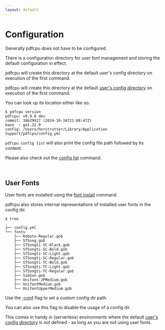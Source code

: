 ```yaml
---
layout: default
---
```


# Configuration

Generally pdfcpu does not have to be configured.

There is a configuration directory for user font management and storing the default configuration in effect.

pdfcpu will create this directory at the default user's config directory on execution of the first command.

pdfcpu will create this directory at the default [user's config directory](https://golang.org/pkg/os/#UserConfigDir) on execution of the first command.

You can look up its location either like so:

```
$ pdfcpu version
pdfcpu: v0.9.0 dev
commit: 38b29927 (2024-10-16T21:08:47Z)
base  : go1.22.0
config: /Users/horstrutter/Library/Application Support/pdfcpu/config.yml
```

`pdfcpu config list` will also print the config file path followed by its content.

Please also check out the [config list](../config/config_list.md) command.

<br>

## User Fonts

User fonts are installed using the [font install](../fonts/fonts_install.md) command.

pdfcpu also stores internal representations of installed user fonts in the config dir.

```
$ tree
.
├── config.yml
└── fonts
    ├── Roboto-Regular.gob
    ├── STSong.gob
    ├── STSongti-SC-Black.gob
    ├── STSongti-SC-Bold.gob
    ├── STSongti-SC-Light.gob
    ├── STSongti-SC-Regular.gob
    ├── STSongti-TC-Bold.gob
    ├── STSongti-TC-Light.gob
    ├── STSongti-TC-Regular.gob
    ├── SimSun.gob
    ├── Unifont-JPMedium.gob
    ├── UnifontMedium.gob
    └── UnifontUpperMedium.gob
```

Use the [-conf](common_flags.md) flag to set a custom config dir path.

You can also use this flag to disable the usage of a config dir.

This comes in handy in (serverless) environments where the default [user's config directory](https://golang.org/pkg/os/#UserConfigDir) is not defined - as long as you are not using user fonts.
